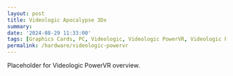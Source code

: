 ```yaml
---
layout: post
title: Videologic Apocalypse 3Dx
summary: 
date: '2024-08-29 11:33:00'
tags: [Graphics Cards, PC, Videologic, Videologic PowerVR, Videologic PowerVR Models]
permalink: /hardware/videologic-powervr
---
```


Placeholder for Videologic PowerVR overview.